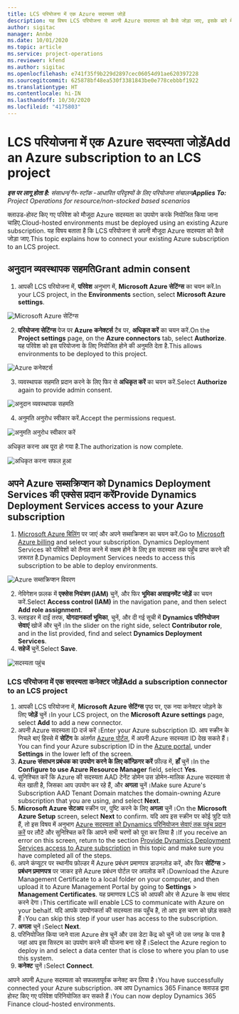 ```yaml
---
title: LCS परियोजना में एक Azure सदस्यता जोड़ें
description: यह विषय LCS परियोजना से अपनी Azure सदस्यता को कैसे जोड़ा जाए, इसके बारे में जानकारी प्रदान करता है.
author: sigitac
manager: Annbe
ms.date: 10/01/2020
ms.topic: article
ms.service: project-operations
ms.reviewer: kfend
ms.author: sigitac
ms.openlocfilehash: e741f35f9b229d2897cec06054d91ae620397228
ms.sourcegitcommit: 625878bf48ea530f3381843be0e778cebbbf1922
ms.translationtype: HT
ms.contentlocale: hi-IN
ms.lasthandoff: 10/30/2020
ms.locfileid: "4175803"
---
```

# <a name="add-an-azure-subscription-to-an-lcs-project"></a><span data-ttu-id="0217a-103">LCS परियोजना में एक Azure सदस्यता जोड़ें</span><span class="sxs-lookup"><span data-stu-id="0217a-103">Add an Azure subscription to an LCS project</span></span>

<span data-ttu-id="0217a-104">_**इस पर लागू होता है:** संसाधन/गैर-स्टॉक -आधारित परिदृश्यों के लिए परियोजना संचालन_</span><span class="sxs-lookup"><span data-stu-id="0217a-104">_**Applies To:** Project Operations for resource/non-stocked based scenarios_</span></span>

<span data-ttu-id="0217a-105">क्लाउड-होस्ट किए गए परिवेश को मौजूदा Azure सदस्यता का उपयोग करके नियोजित किया जाना चाहिए.</span><span class="sxs-lookup"><span data-stu-id="0217a-105">Cloud-hosted environments must be deployed using an existing Azure subscription.</span></span> <span data-ttu-id="0217a-106">यह विषय बताता है कि LCS परियोजना से अपनी मौजूदा Azure सदस्यता को कैसे जोड़ा जाए.</span><span class="sxs-lookup"><span data-stu-id="0217a-106">This topic explains how to connect your existing Azure subscription to an LCS project.</span></span> 

## <a name="grant-admin-consent"></a><span data-ttu-id="0217a-107">अनुदान व्यवस्थापक सहमति</span><span class="sxs-lookup"><span data-stu-id="0217a-107">Grant admin consent</span></span>

1. <span data-ttu-id="0217a-108">आपकी LCS परियोजना में, **परिवेश** अनुभाग में, **Microsoft Azure सेटिंग्स** का चयन करें.</span><span class="sxs-lookup"><span data-stu-id="0217a-108">In your LCS project, in the **Environments** section, select **Microsoft Azure settings**.</span></span>

![Microsoft Azure सेटिंग्स](./media/1MicrosoftAzureSettings.png)

2. <span data-ttu-id="0217a-110">**परियोजना सेटिंग्स** पेज पर **Azure कनेक्टर्स** टैब पर, **अधिकृत करें** का चयन करें.</span><span class="sxs-lookup"><span data-stu-id="0217a-110">On the **Project settings** page, on the **Azure connectors** tab, select **Authorize**.</span></span> <span data-ttu-id="0217a-111">यह परिवेश को इस परियोजना के लिए नियोजित होने की अनुमति देता है.</span><span class="sxs-lookup"><span data-stu-id="0217a-111">This allows environments to be deployed to this project.</span></span>

![Azure कनेक्टर्स](./media/2AzureConnectors.png)

3. <span data-ttu-id="0217a-113">व्यवस्थापक सहमति प्रदान करने के लिए फिर से **अधिकृत करें** का चयन करें.</span><span class="sxs-lookup"><span data-stu-id="0217a-113">Select **Authorize** again to provide admin consent.</span></span>

![अनुदान व्यवस्थापक सहमति](./media/3GrantAdminConsent.png)

4. <span data-ttu-id="0217a-115">अनुमति अनुरोध स्वीकार करें.</span><span class="sxs-lookup"><span data-stu-id="0217a-115">Accept the permissions request.</span></span>

![अनुमति अनुरोध स्वीकार करें](./media/4AcceptPermissionRequest.png)

<span data-ttu-id="0217a-117">अधिकृत करना अब पूरा हो गया है.</span><span class="sxs-lookup"><span data-stu-id="0217a-117">The authorization is now complete.</span></span> 

![अधिकृत करना सफल हुआ](./media/5AuthorizationComplete.png)

## <a name="provide-dynamics-deployment-services-access-to-your-azure-subscription"></a><a name="provide"></a><span data-ttu-id="0217a-119">अपने Azure सब्सक्रिप्शन को Dynamics Deployment Services की एक्सेस प्रदान करें</span><span class="sxs-lookup"><span data-stu-id="0217a-119">Provide Dynamics Deployment Services access to your Azure subscription</span></span>

1. <span data-ttu-id="0217a-120">[Microsoft Azure बिलिंग](https://portal.azure.com/#blade/Microsoft\_Azure\_Billing/SubscriptionsBlade) पर जाएं और अपने सब्सक्रिप्शन का चयन करें.</span><span class="sxs-lookup"><span data-stu-id="0217a-120">Go to [Microsoft Azure billing](https://portal.azure.com/#blade/Microsoft\_Azure\_Billing/SubscriptionsBlade) and select your subscription.</span></span> <span data-ttu-id="0217a-121">Dynamics Deployment Services को परिवेशों को तैनात करने में सक्षम होने के लिए इस सदस्यता तक पहुँच प्राप्त करने की ज़रूरत है.</span><span class="sxs-lookup"><span data-stu-id="0217a-121">Dynamics Deployment Services needs to access this subscription to be able to deploy environments.</span></span>

![Azure सब्सक्रिप्शन विवरण](./media/6AzureSubscription.png)

2. <span data-ttu-id="0217a-123">नेविगेशन फ़लक में **एक्सेस नियंत्रण (IAM)** चुनें, और फिर **भूमिका असाइनमेंट जोड़ें** का चयन करें.</span><span class="sxs-lookup"><span data-stu-id="0217a-123">Select **Access control (IAM)** in the navigation pane, and then select **Add role assignment**.</span></span>
3. <span data-ttu-id="0217a-124">स्लाइडर में दाईं तरफ, **योगदानकर्ता भूमिका**, चुनें, और दी गई सूची में **Dynamics परिनियोजन सेवाएं** खोजें और चुनें।</span><span class="sxs-lookup"><span data-stu-id="0217a-124">In the slider on the right side, select **Contributor role**, and in the list provided, find and select **Dynamics Deployment Services**.</span></span> 
4. <span data-ttu-id="0217a-125">**सहेजें** चुनें.</span><span class="sxs-lookup"><span data-stu-id="0217a-125">Select **Save**.</span></span>

![सदस्यता पहुंच](./media/7SubscriptionAccess.png)

### <a name="add-a-subscription-connector-to-an-lcs-project"></a><span data-ttu-id="0217a-127">LCS परियोजना में एक सदस्यता कनेक्टर जोड़ें</span><span class="sxs-lookup"><span data-stu-id="0217a-127">Add a subscription connector to an LCS project</span></span>

1. <span data-ttu-id="0217a-128">आपकी LCS परियोजना में, **Microsoft Azure सेटिंग्स** पृष्ठ पर, एक नया कनेक्टर जोड़ने के लिए **जोड़ें** चुनें।</span><span class="sxs-lookup"><span data-stu-id="0217a-128">In your LCS project, on the **Microsoft Azure settings** page, select **Add** to add a new connector.</span></span>
2. <span data-ttu-id="0217a-129">अपनी Azure सदस्यता ID दर्ज करें।</span><span class="sxs-lookup"><span data-stu-id="0217a-129">Enter your Azure subscription ID.</span></span> <span data-ttu-id="0217a-130">आप स्क्रीन के निचले बाएं हिस्से में  **सेटिंग**  के अंतर्गत [Azure पोर्टल](https://ms.portal.azure.com/), में अपनी Azure सदस्यता ID देख सकते हैं।</span><span class="sxs-lookup"><span data-stu-id="0217a-130">You can find your Azure subscription ID in the [Azure portal](https://ms.portal.azure.com/), under  **Settings**  in the lower left of the screen.</span></span>
3. <span data-ttu-id="0217a-131">**Azure संसाधन प्रबंधक का उपयोग करने के लिए कॉन्फ़िगर करें** फ़ील्ड में, **हाँ** चुनें।</span><span class="sxs-lookup"><span data-stu-id="0217a-131">In the **Configure to use Azure Resource Manager** field, select **Yes**.</span></span>
4. <span data-ttu-id="0217a-132">सुनिश्चित करें कि Azure की सदस्यता AAD टेनेंट डोमेन उस डोमेन-मालिक Azure सदस्यता से मेल खाती है, जिसका आप उपयोग कर रहे हैं, और **अगला** चुनें।</span><span class="sxs-lookup"><span data-stu-id="0217a-132">Make sure Azure's Subscription AAD Tenant Domain matches the domain-owning Azure subscription that you are using, and select **Next**.</span></span>
5. <span data-ttu-id="0217a-133">**Microsoft Azure सेटअप** स्क्रीन पर, पुष्टि करने के लिए **अगला** चुनें।</span><span class="sxs-lookup"><span data-stu-id="0217a-133">On the **Microsoft Azure Setup** screen, select **Next** to confirm.</span></span> <span data-ttu-id="0217a-134">यदि आप इस स्क्रीन पर कोई त्रुटि पाते हैं, तो इस विषय में अनुभाग [Azure सदस्यता को Dynamics परिनियोजन सेवाएं तक पहुंच प्रदान करें](#provide) पर लौटें और सुनिश्चित करें कि आपने सभी चरणों को पूरा कर लिया है।</span><span class="sxs-lookup"><span data-stu-id="0217a-134">If you receive an error on this screen, return to the section [Provide Dynamics Deployment Services access to Azure subscription](#provide) in this topic and make sure you have completed all of the steps.</span></span>
6. <span data-ttu-id="0217a-135">अपने कंप्यूटर पर स्थानीय फ़ोल्डर में Azure प्रबंधन प्रमाणपत्र डाउनलोड करें, और फिर **सेटिंग्स** > **प्रबंधन प्रमाणपत्र** पर जाकर इसे Azure प्रबंधन पोर्टल पर अपलोड करें।</span><span class="sxs-lookup"><span data-stu-id="0217a-135">Download the Azure Management Certificate to a local folder on your computer, and then upload it to Azure Management Portal by going to **Settings** > **Management Certificates**.</span></span> <span data-ttu-id="0217a-136">यह प्रमाणपत्र LCS को आपकी ओर से Azure के साथ संवाद करने देगा।</span><span class="sxs-lookup"><span data-stu-id="0217a-136">This certificate will enable LCS to communicate with Azure on your behalf.</span></span> <span data-ttu-id="0217a-137">यदि आपके उपयोगकर्ता की सदस्यता तक पहुँच है, तो आप इस चरण को छोड़ सकते हैं।</span><span class="sxs-lookup"><span data-stu-id="0217a-137">You can skip this step if your user has access to the subscription.</span></span>
7. <span data-ttu-id="0217a-138">**अगला** चुनें।</span><span class="sxs-lookup"><span data-stu-id="0217a-138">Select  **Next**.</span></span>
8. <span data-ttu-id="0217a-139">परिनियोजित किया जाने वाला Azure क्षेत्र चुनें और उस डेटा केंद्र को चुनें जो उस जगह के पास है जहां आप इस सिस्टम का उपयोग करने की योजना बना रहे हैं।</span><span class="sxs-lookup"><span data-stu-id="0217a-139">Select the Azure region to deploy in and select a data center that is close to where you plan to use this system.</span></span>
9.  <span data-ttu-id="0217a-140">**कनेक्ट** चुनें।</span><span class="sxs-lookup"><span data-stu-id="0217a-140">Select  **Connect**.</span></span>

<span data-ttu-id="0217a-141">आपने अपनी Azure सदस्यता को सफलतापूर्वक कनेक्ट कर लिया है।</span><span class="sxs-lookup"><span data-stu-id="0217a-141">You have successfully connected your Azure subscription.</span></span> <span data-ttu-id="0217a-142">अब आप Dynamics 365 Finance क्लाउड द्वारा होस्ट किए गए परिवेश परिनियोजित कर सकते हैं।</span><span class="sxs-lookup"><span data-stu-id="0217a-142">You can now deploy Dynamics 365 Finance cloud-hosted environments.</span></span>


